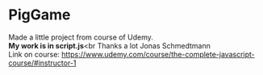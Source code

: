 # PigGame
Made a little project from course of Udemy.<br>
**My work is in script.js**<br
Thanks a lot Jonas Schmedtmann<br>
Link on course: https://www.udemy.com/course/the-complete-javascript-course/#instructor-1

